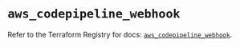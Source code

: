 # `aws_codepipeline_webhook`

Refer to the Terraform Registry for docs: [`aws_codepipeline_webhook`](https://registry.terraform.io/providers/hashicorp/aws/5.40.0/docs/resources/codepipeline_webhook).
